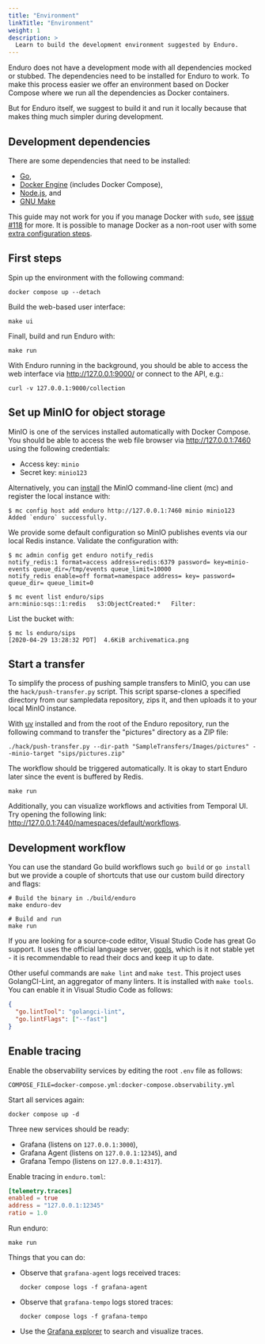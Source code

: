 ```yaml
---
title: "Environment"
linkTitle: "Environment"
weight: 1
description: >
  Learn to build the development environment suggested by Enduro.
---
```


Enduro does not have a development mode with all dependencies mocked or stubbed.
The dependencies need to be installed for Enduro to work. To make this process
easier we offer an environment based on Docker Compose where we run all the
dependencies as Docker containers.

But for Enduro itself, we suggest to build it and run it locally because that
makes thing much simpler during development.

## Development dependencies

There are some dependencies that need to be installed:

- [Go][go],
- [Docker Engine][docker-engine] (includes Docker Compose),
- [Node.js][nodejs], and
- [GNU Make][make]

This guide may not work for you if you manage Docker with `sudo`, see
[issue #118][issue-118] for more. It is possible to manage Docker as a non-root
user with some [extra configuration steps][docker-non-root].

## First steps

Spin up the environment with the following command:

    docker compose up --detach

Build the web-based user interface:

    make ui

Finall, build and run Enduro with:

    make run

With Enduro running in the background, you should be able to access the web
interface via <http://127.0.0.1:9000/> or connect to the API, e.g.:

    curl -v 127.0.0.1:9000/collection

## Set up MinIO for object storage

MinIO is one of the services installed automatically with Docker Compose. You
should be able to access the web file browser via <http://127.0.0.1:7460> using
the following credentials:

- Access key: `minio`
- Secret key: `minio123`

Alternatively, you can [install][mc] the MinIO command-line client (mc) and
register the local instance with:

    $ mc config host add enduro http://127.0.0.1:7460 minio minio123
    Added `enduro` successfully.

We provide some default configuration so MinIO publishes events via our local
Redis instance. Validate the configuration with:

    $ mc admin config get enduro notify_redis
    notify_redis:1 format=access address=redis:6379 password= key=minio-events queue_dir=/tmp/events queue_limit=10000
    notify_redis enable=off format=namespace address= key= password= queue_dir= queue_limit=0

    $ mc event list enduro/sips
    arn:minio:sqs::1:redis   s3:ObjectCreated:*   Filter:

List the bucket with:

    $ mc ls enduro/sips
    [2020-04-29 13:28:32 PDT]  4.6KiB archivematica.png

## Start a transfer

To simplify the process of pushing sample transfers to MinIO, you can use the
`hack/push-transfer.py` script. This script sparse-clones a specified directory
from our sampledata repository, zips it, and then uploads it to your local
MinIO instance.

With [uv] installed and from the root of the Enduro repository, run the
following command to transfer the "pictures" directory as a ZIP file:

    ./hack/push-transfer.py --dir-path "SampleTransfers/Images/pictures" --minio-target "sips/pictures.zip"

The workflow should be triggered automatically. It is okay to start Enduro later
since the event is buffered by Redis.

    make run

Additionally, you can visualize workflows and activities from Temporal UI. Try
opening the following link: <http://127.0.0.1:7440/namespaces/default/workflows>.

[uv]: https://astral.sh/uv

## Development workflow

You can use the standard Go build workflows such `go build` or `go install` but
we provide a couple of shortcuts that use our custom build directory and flags:

    # Build the binary in ./build/enduro
    make enduro-dev

    # Build and run
    make run

If you are looking for a source-code editor, Visual Studio Code has great Go
support. It uses the official language server, [gopls][gopls], which is it not
stable yet - it is recommendable to read their docs and keep it up to date.

Other useful commands are `make lint` and `make test`. This project uses
GolangCI-Lint, an aggregator of many linters. It is installed with `make tools`.
You can enable it in Visual Studio Code as follows:

```json
{
  "go.lintTool": "golangci-lint",
  "go.lintFlags": ["--fast"]
}
```

## Enable tracing

Enable the observability services by editing the root `.env` file as follows:

    COMPOSE_FILE=docker-compose.yml:docker-compose.observability.yml

Start all services again:

    docker compose up -d

Three new services should be ready:

* Grafana (listens on `127.0.0.1:3000`),
* Grafana Agent (listens on `127.0.0.1:12345`), and
* Grafana Tempo (listens on `127.0.0.1:4317`).

Enable tracing in `enduro.toml`:

```toml
[telemetry.traces]
enabled = true
address = "127.0.0.1:12345"
ratio = 1.0
```

Run enduro:

    make run

Things that you can do:

* Observe that `grafana-agent` logs received traces:

      docker compose logs -f grafana-agent

* Observe that `grafana-tempo` logs stored traces:

      docker compose logs -f grafana-tempo

* Use the [Grafana explorer](http://127.0.0.1:3000/explore) to search and
  visualize traces.


[docker-engine]: https://docs.docker.com/engine/install/
[mc]: https://docs.min.io/docs/minio-client-quickstart-guide.html
[go]: https://golang.org/doc/install
[gopls]: https://github.com/golang/tools/blob/master/gopls/README.md
[nodejs]: https://nodejs.org
[make]: https://www.gnu.org/software/make/
[issue-118]: https://github.com/artefactual-labs/enduro/issues/118
[docker-non-root]: https://docs.docker.com/engine/install/linux-postinstall/#manage-docker-as-a-non-root-user
